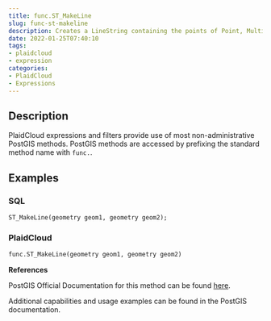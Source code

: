```yaml
---
title: func.ST_MakeLine
slug: func-st-makeline
description: Creates a LineString containing the points of Point, MultiPoint, or LineString geometries
date: 2022-01-25T07:40:10
tags:
- plaidcloud
- expression
categories:
- PlaidCloud
- Expressions
---
```



## Description


PlaidCloud expressions and filters provide use of most non-administrative PostGIS methods. PostGIS methods are accessed by prefixing the standard method name with `func.`.



## Examples


### **SQL**



```
ST_MakeLine(geometry geom1, geometry geom2); 
```


### PlaidCloud



```python
func.ST_MakeLine(geometry geom1, geometry geom2)
```


**References**



PostGIS Official Documentation for this method can be found [here](https://postgis.net/docs/manual-3.1/ST_MakeLine.html).



Additional capabilities and usage examples can be found in the PostGIS documentation.

